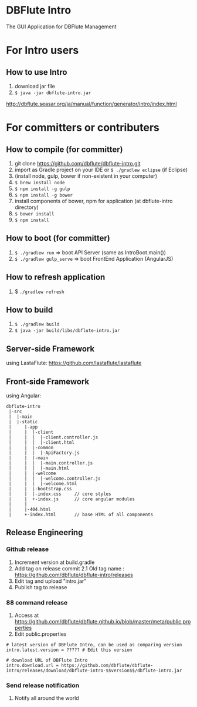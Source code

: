 DBFlute Intro
=======================
The GUI Application for DBFlute Management

# For Intro users
## How to use Intro
1. download jar file
2. `$ java -jar dbflute-intro.jar`

http://dbflute.seasar.org/ja/manual/function/generator/intro/index.html

# For committers or contributers
## How to compile (for committer)

1. git clone https://github.com/dbflute/dbflute-intro.git
2. import as Gradle project on your IDE or `$ ./gradlew eclipse` (if Eclipse)
3. (install node, gulp, bower if non-existent in your computer)
 1. `$ brew install node`
 2. `$ npm install -g gulp`
 3. `$ npm install -g bower`
4. install components of bower, npm for application (at dbflute-intro directory)
 1. `$ bower install`
 2. `$ npm install`

## How to boot (for committer)
1. `$ ./gradlew run` => boot API Server (same as IntroBoot.main())
2. `$ ./gradlew gulp_serve` => boot FrontEnd Application (AngularJS)

## How to refresh application
1. $ `./gradlew refresh`

## How to build
1. `$ ./gradlew build`
2. `$ java -jar build/libs/dbflute-intro.jar`

## Server-side Framework

using LastaFlute:
https://github.com/lastaflute/lastaflute

## Front-side Framework

using Angular:
```
dbflute-intro
 |-src
 |  |-main
 |  |-static
 |     |-app
 |     |  |-client
 |     |  |  |-client.controller.js
 |     |  |  |-client.html
 |     |  |-common
 |     |  |  |-ApiFactory.js
 |     |  |-main
 |     |  |  |-main.controller.js
 |     |  |  |-main.html
 |     |  |-welcome
 |     |  |  |-welcome.controller.js
 |     |  |  |-welcome.html
 |     |  |-bootstrap.css
 |     |  |-index.css     // core styles
 |     |  +-index.js      // core angular modules
 |     |
 |     |-404.html
 |     +-index.html       // base HTML of all components
```

## Release Engineering

### Github release
1. Increment version at build.gradle
2. Add tag on release commit
  2.1 Old tag name : https://github.com/dbflute/dbflute-intro/releases
3. Edit tag and upload "intro.jar"
4. Publish tag to release

### 88 command release
1. Access at https://github.com/dbflute/dbflute.github.io/blob/master/meta/public.properties
2. Edit public.properties
```
# latest version of DBFlute Intro, can be used as comparing version
intro.latest.version = ????? # Edit this version

# download URL of DBFlute Intro 
intro.download.url = https://github.com/dbflute/dbflute-intro/releases/download/dbflute-intro-$$version$$/dbflute-intro.jar
```

### Send release notification 
1. Notify all around the world

